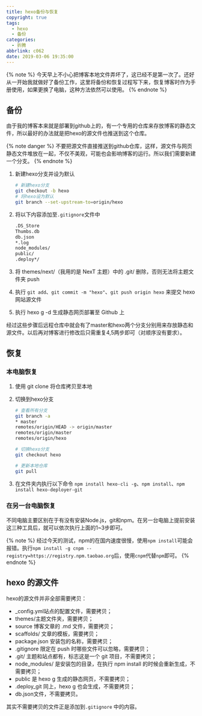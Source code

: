 ```yaml
---
title: hexo备份与恢复
copyright: true
tags:
  - hexo
  - 备份
categories:
  - 折腾
abbrlink: c062
date: 2019-03-06 19:35:00
---
```


{% note %}
今天早上不小心把博客本地文件弄坏了，这已经不是第一次了。还好从一开始我就做好了备份工作，这里将备份和恢复过程写下来，恢复博客时作为手册使用，如果更换了电脑，这种方法依然可以使用。
{% endnote %}
<!--more-->

## 备份

由于我的博客本来就是部署到github上的，有一个专用的仓库来存放博客的静态文件，所以最好的办法就是把hexo的源文件也推送到这个仓库。

{% note danger %}
不要把源文件直接推送到github仓库，这样，源文件与网页静态文件堆放在一起，不仅不美观，可能也会影响博客的运行。所以我们需要新建一个分支。
{% endnote %}

1. 新建hexo分支并设为默认

    ```bash
    # 新建hexo分支
    git checkout -b hexo
    # 将hexo设为默认
    git branch --set-upstream-to=origin/hexo
    ```

2. 将以下内容添加至`.gitignore`文件中

    ```txt
    .DS_Store
    Thumbs.db
    db.json
    *.log
    node_modules/
    public/
    .deploy*/
    ```

3. 将 themes/next/（我用的是 NexT 主题）中的 .git/ 删除，否则无法将主题文件夹 push

4. 执行 `git add`、`git commit -m "hexo"`、`git push origin hexo` 来提交 hexo 网站源文件

5. 执行 hexo g -d 生成静态网页部署至 Github 上

经过这些步骤后远程仓库中就会有了master和hexo两个分支分别用来存放静态和源文件。以后再对博客进行修改后只需重复4,5两步即可（对顺序没有要求）。

## 恢复

### 本电脑恢复

1. 使用 git clone 将仓库拷贝至本地

2. 切换到hexo分支

    ```bash
    # 查看所有分支
    git branch -a
    * master
    remotes/origin/HEAD -> origin/master
    remotes/origin/master
    remotes/origin/hexo

    # 切换hexo分支
    git checkout hexo

    # 更新本地仓库
    git pull
    ```

3. 在文件夹内执行以下命令 `npm install hexo-cli -g`、`npm install`、`npm install hexo-deployer-git`

### 在另一台电脑恢复

不同电脑主要区别在于有没有安装Node.js，git和npm。在另一台电脑上提前安装这三种工具后，就可以依次执行上面的1~3步即可。

{% note %}
经过今天的测试，npm的在国内速度很慢，使用`npm install`可能会报错。执行`npm install -g cnpm --registry=https://registry.npm.taobao.org`后，使用`cnpm`代替`npm`即可。
{% endnote %}

## hexo 的源文件

hexo的源文件并非全部需要拷贝：

- _config.yml站点的配置文件，需要拷贝；
- themes/主题文件夹，需要拷贝；
- source 博客文章的 .md 文件，需要拷贝；
- scaffolds/ 文章的模板，需要拷贝；
- package.json 安装包的名称，需要拷贝；
- .gitignore 限定在 push 时哪些文件可以忽略，需要拷贝；
- .git/ 主题和站点都有，标志这是一个 git 项目，不需要拷贝；
- node_modules/ 是安装包的目录，在执行 npm install 的时候会重新生成，不需要拷贝；
- public 是 hexo g 生成的静态网页，不需要拷贝；
- .deploy_git 同上，hexo g 也会生成，不需要拷贝；
- db.json文件，不需要拷贝。

其实不需要拷贝的文件正是添加到`.gitignore` 中的内容。